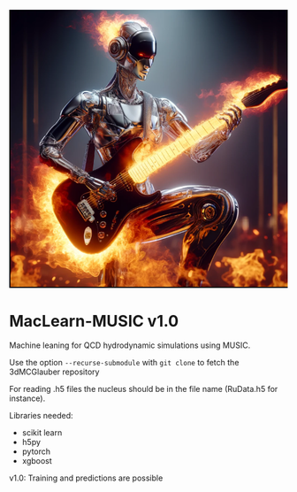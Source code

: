 ![Alt text](/image/MacLearn.png?raw=true "Optional Title")

# MacLearn-MUSIC v1.0
Machine leaning for QCD hydrodynamic simulations using MUSIC.

Use the option `--recurse-submodule` with `git clone` to fetch the 3dMCGlauber repository

For reading .h5 files the nucleus should be in the file name (RuData.h5 for instance).

Libraries needed:
- scikit learn 
- h5py
- pytorch
- xgboost

v1.0: Training and predictions are possible
